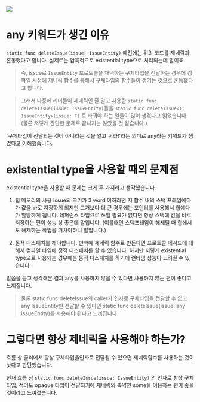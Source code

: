 ![](https://i.imgur.com/C7mqs4E.png)

# any 키워드가 생긴 이유
`static func deleteIssue(issue: IssueEntity)`
예전에는 위의 코드를 제네릭과 혼동했다고 합니다. 실제로는 암묵적으로 existential type으로 처리되는데 말이죠. 
> 즉, issue로 `IssueEntity` 프로토콜을 채택하는 구체타입을 전달하는 경우에 컴파일 시점에 제네릭 함수를 통해서 구체타입의 함수들이 생기는 것으로 혼동했다고 합니다.

> 그래서 나중에 리더들이 제네릭인 줄 알고 사용한 `static func deleteIssue(issue: IssueEntity)`들을 `static func deleteIssue<T: IssueEntity>(issue: T)` 로 바꿔야 하는 일들이 많이 생겼다고 읽었습니다. (물론 저렇게 간단한 문제로 끝나지는 않았을 것 같습니다.)

'구체타입이 전달되는 것이 아니라는 것을 알고 써라!'라는 의미로 any라는 키워드가 생겼다고 이해했습니다.

# existential type을 사용할 때의 문제점

existential type을 사용할 때 문제는 크게 두 가지라고 생각했습니다.
1. 힙 메모리의 사용 
issue의 크기가 3 word 이하라면 저 함수 내의 스택 프레임에다가 값을 바로 저장하게 되지만
그거보다 더 큰 경우에는 포인터를 사용해서 힙에다가 할당하게 됩니다.
레퍼런스 타입으로 쓰일 필요가 없다면 항상 스택에 값을 바로 저장하는 편이 성능 상 좋은데 말입니다.
(이를태면 스택프레임이 해제될 때 힙에서도 해제하는 작업을 거쳐야하니 말입니다.)

2. 동적 디스패치를 해야합니다.
만약에 제네릭 함수로 만든다면 프로토콜 메서드에 대해서 컴파일 타임에 정적 디스패치를 할 수 있습니다.
하지만 저렇게 existential type으로 사용되는 경우에는 동적 디스패치를 하기에 런타임 성능이 느려질 수 있습니다.

말씀을 듣고 생각해본 결과 any를 사용하지 않을 수 있다면 사용하지 않는 편이 좋다고 느껴집니다.

> 물론 static func deleteIssue의 caller가 인자로 구체타입을 전달할 수 없고 any IssueEntity만 전달할 수 있다면 static func deleteIssue(issue: any IssueEntity)를 사용해야 된다고 느껴집니다.

# 그렇다면 항상 제네릭을 사용해야 하는가?
흐름 상 콜러에서 항상 구체타입을인자로 전달될 수 있으면 제네릭함수를 사용하는 것이 낫다고 판단했습니다.

현재 흐름 상 `static func deleteIssue(issue: IssueEntity)` 의 인자로 항상 구체타입, 적어도 opaque 타입이 전달되기에 제네릭의 축약인 some을 이용하는 편이 좋을 것이라고 느껴졌습니다.